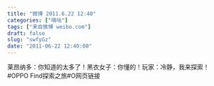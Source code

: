```yaml
---
title: "微博 2011.6.22 12:40"
categories: ["嘀咕"]
tags: ["来自微博 weibo.com"]
draft: false
slug: "swfyGz"
date: "2011-06-22 12:40:00"
---
```


<p>莱昂纳多：你知道的太多了！黑衣女子：你懂的！玩家：冷静，我来探索！#OPPO Find探索之旅#O网页链接 ​​​​</p>
